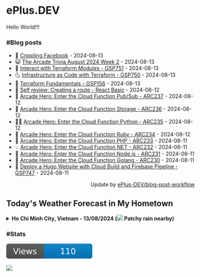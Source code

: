 # ePlus.DEV

Hello World!!!

### #Blog posts

- 🧰 [Crippling Facebook](https://eplus.dev/crippling-facebook) - 2024-08-13 
- 😺 [The Arcade Trivia August 2024 Week 2](https://eplus.dev/the-arcade-trivia-august-2024-week-2) - 2024-08-13 
- 🗽 [Interact with Terraform Modules - GSP751](https://eplus.dev/interact-with-terraform-modules-gsp751) - 2024-08-13 
- 🌜 [Infrastructure as Code with Terraform - GSP750](https://eplus.dev/infrastructure-as-code-with-terraform-gsp750) - 2024-08-13 
- 📝 [Terraform Fundamentals - GSP156](https://eplus.dev/terraform-fundamentals-gsp156) - 2024-08-13 
- 🚀 [Self review: Creating a route - React Basic](https://eplus.dev/self-review-creating-a-route-react-basic) - 2024-08-12 
- 💼 [Arcade Hero: Enter the Cloud Function Pub/Sub - ARC237](https://eplus.dev/arcade-hero-enter-the-cloud-function-pub-sub-arc-237) - 2024-08-12 
- 🦣 [Arcade Hero: Enter the Cloud Function Storage - ARC236](https://eplus.dev/arcade-hero-enter-the-cloud-function-storage-arc236) - 2024-08-12 
- 👨‍🏫 [Arcade Hero: Enter the Cloud Function Python - ARC235](https://eplus.dev/arcade-hero-enter-the-cloud-function-python-arc235) - 2024-08-12 
- 🔭 [Arcade Hero: Enter the Cloud Function Ruby - ARC234](https://eplus.dev/arcade-hero-enter-the-cloud-function-ruby-arc234) - 2024-08-12 
- 🤡 [Arcade Hero: Enter the Cloud Function PHP - ARC233](https://eplus.dev/arcade-hero-enter-the-cloud-function-php-arc233) - 2024-08-11 
- 💡 [Arcade Hero: Enter the Cloud Function NET - ARC232](https://eplus.dev/arcade-hero-enter-the-cloud-function-net-arc232) - 2024-08-11 
- 🦣 [Arcade Hero: Enter the Cloud Function Node.js - ARC231](https://eplus.dev/arcade-hero-enter-the-cloud-function-nodejs-arc231) - 2024-08-11 
- 💪 [Arcade Hero: Enter the Cloud Function Golang - ARC230](https://eplus.dev/arcade-hero-enter-the-cloud-function-golang-arc230) - 2024-08-11 
- 🤡 [Deploy a Hugo Website with Cloud Build and Firebase Pipeline - GSP747](https://eplus.dev/deploy-a-hugo-website-with-cloud-build-and-firebase-pipeline-gsp747) - 2024-08-11 


<div align="right">
    Update by <a target="_blank" href="https://github.com/ePlus-DEV/blog-post-workflow">ePlus-DEV/blog-post-workflow</a>
</div>


## Today's Weather Forecast in My Hometown



<details>
    <summary><b>Ho Chi Minh City, Vietnam - 13/08/2024 (<img src="https://cdn.weatherapi.com/weather/64x64/day/176.png" width="25" /> Patchy rain nearby)</b>
    </summary>

    
<table>
    <tr>
        <th>Hour</th>
        <td>00:00</td><td>01:00</td><td>02:00</td><td>03:00</td><td>04:00</td><td>05:00</td><td>06:00</td><td>07:00</td><td>08:00</td><td>09:00</td><td>10:00</td><td>11:00</td><td>12:00</td><td>13:00</td><td>14:00</td><td>15:00</td><td>16:00</td><td>17:00</td><td>18:00</td><td>19:00</td><td>20:00</td><td>21:00</td><td>22:00</td><td>23:00</td>
    </tr>
    <tr>
        <th>Weather</th>
        <td><img src="https://cdn.weatherapi.com/weather/64x64/night/116.png"></img></td><td><img src="https://cdn.weatherapi.com/weather/64x64/night/116.png"></img></td><td><img src="https://cdn.weatherapi.com/weather/64x64/night/116.png"></img></td><td><img src="https://cdn.weatherapi.com/weather/64x64/night/116.png"></img></td><td><img src="https://cdn.weatherapi.com/weather/64x64/night/116.png"></img></td><td><img src="https://cdn.weatherapi.com/weather/64x64/night/116.png"></img></td><td><img src="https://cdn.weatherapi.com/weather/64x64/day/116.png"></img></td><td><img src="https://cdn.weatherapi.com/weather/64x64/day/113.png"></img></td><td><img src="https://cdn.weatherapi.com/weather/64x64/day/113.png"></img></td><td><img src="https://cdn.weatherapi.com/weather/64x64/day/116.png"></img></td><td><img src="https://cdn.weatherapi.com/weather/64x64/day/176.png"></img></td><td><img src="https://cdn.weatherapi.com/weather/64x64/day/176.png"></img></td><td><img src="https://cdn.weatherapi.com/weather/64x64/day/122.png"></img></td><td><img src="https://cdn.weatherapi.com/weather/64x64/day/176.png"></img></td><td><img src="https://cdn.weatherapi.com/weather/64x64/day/176.png"></img></td><td><img src="https://cdn.weatherapi.com/weather/64x64/day/176.png"></img></td><td><img src="https://cdn.weatherapi.com/weather/64x64/day/119.png"></img></td><td><img src="https://cdn.weatherapi.com/weather/64x64/day/263.png"></img></td><td><img src="https://cdn.weatherapi.com/weather/64x64/day/353.png"></img></td><td><img src="https://cdn.weatherapi.com/weather/64x64/night/176.png"></img></td><td><img src="https://cdn.weatherapi.com/weather/64x64/night/176.png"></img></td><td><img src="https://cdn.weatherapi.com/weather/64x64/night/176.png"></img></td><td><img src="https://cdn.weatherapi.com/weather/64x64/night/176.png"></img></td><td><img src="https://cdn.weatherapi.com/weather/64x64/night/113.png"></img></td>
    </tr>
    <tr>
        <th>Condition</th>
        <td width="200px">Partly Cloudy </td><td width="200px">Partly Cloudy </td><td width="200px">Partly Cloudy </td><td width="200px">Partly Cloudy </td><td width="200px">Partly Cloudy </td><td width="200px">Partly Cloudy </td><td width="200px">Partly Cloudy </td><td width="200px">Sunny</td><td width="200px">Sunny</td><td width="200px">Partly Cloudy </td><td width="200px">Patchy rain nearby</td><td width="200px">Patchy rain nearby</td><td width="200px">Overcast </td><td width="200px">Patchy rain nearby</td><td width="200px">Patchy rain nearby</td><td width="200px">Patchy rain nearby</td><td width="200px">Cloudy </td><td width="200px">Patchy light drizzle</td><td width="200px">Light rain shower</td><td width="200px">Patchy rain nearby</td><td width="200px">Patchy rain nearby</td><td width="200px">Patchy rain nearby</td><td width="200px">Patchy rain nearby</td><td width="200px">Clear </td>
    </tr>
    <tr>
        <th>Temperature</th>
        <td>26.4 °C</td><td>26.2 °C</td><td>25.9 °C</td><td>25.7 °C</td><td>25.7 °C</td><td>25.8 °C</td><td>25.6 °C</td><td>26.7 °C</td><td>28.3 °C</td><td>29.9 °C</td><td>31.4 °C</td><td>32.8 °C</td><td>33.8 °C</td><td>33.3 °C</td><td>31.8 °C</td><td>31.4 °C</td><td>32.1 °C</td><td>31.5 °C</td><td>30.1 °C</td><td>29.2 °C</td><td>28.7 °C</td><td>28.1 °C</td><td>27.4 °C</td><td>27 °C</td>
    </tr>
    <tr>
        <th>Wind</th>
        <td>6.8 kph</td><td>7.2 kph</td><td>6.1 kph</td><td>5.8 kph</td><td>4 kph</td><td>2.2 kph</td><td>4 kph</td><td>5.4 kph</td><td>7.2 kph</td><td>11.5 kph</td><td>12.6 kph</td><td>13.3 kph</td><td>13.3 kph</td><td>12.2 kph</td><td>11.2 kph</td><td>11.2 kph</td><td>9 kph</td><td>7.2 kph</td><td>7.9 kph</td><td>8.6 kph</td><td>8.6 kph</td><td>9 kph</td><td>9.4 kph</td><td>9.4 kph</td>
    </tr>
</table>


<div align="right">
    Updated at: 2024-08-13T10:52:10Z - by <a target="_blank"
        href="https://github.com/ePlus-DEV/weather-forecast">ePlus-DEV/weather-forecast</a>
</div>
</details>


### #Stats

[![Image of counter](https://github.com/ePlus-DEV/view-counter/blob/main/svg/685088620/badge.svg)](https://github.com/ePlus-DEV/view-counter/blob/main/readme/685088620/week.md)

![](https://komarev.com/ghpvc/?username=ePlus-DEV&style=for-the-badge)
